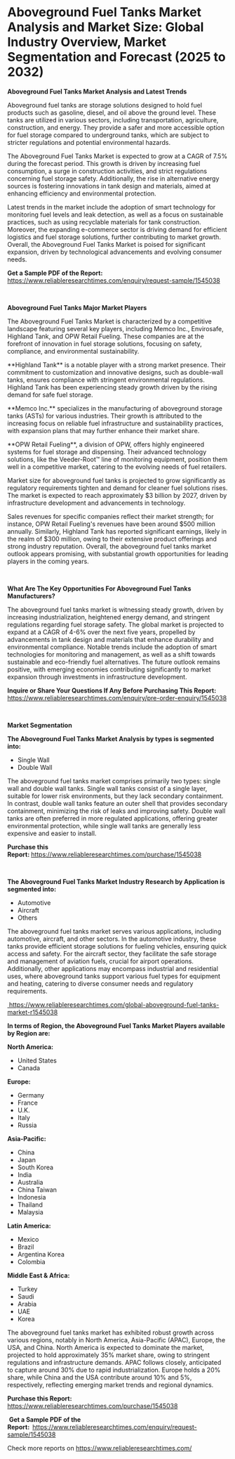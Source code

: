 <p><h1>Aboveground Fuel Tanks Market Analysis and Market Size: Global Industry Overview, Market Segmentation and Forecast (2025 to 2032)</h1></p><p><strong>Aboveground Fuel Tanks Market Analysis and Latest Trends</strong></p>
<p><p>Aboveground fuel tanks are storage solutions designed to hold fuel products such as gasoline, diesel, and oil above the ground level. These tanks are utilized in various sectors, including transportation, agriculture, construction, and energy. They provide a safer and more accessible option for fuel storage compared to underground tanks, which are subject to stricter regulations and potential environmental hazards.</p><p>The Aboveground Fuel Tanks Market is expected to grow at a CAGR of 7.5% during the forecast period. This growth is driven by increasing fuel consumption, a surge in construction activities, and strict regulations concerning fuel storage safety. Additionally, the rise in alternative energy sources is fostering innovations in tank design and materials, aimed at enhancing efficiency and environmental protection.</p><p>Latest trends in the market include the adoption of smart technology for monitoring fuel levels and leak detection, as well as a focus on sustainable practices, such as using recyclable materials for tank construction. Moreover, the expanding e-commerce sector is driving demand for efficient logistics and fuel storage solutions, further contributing to market growth. Overall, the Aboveground Fuel Tanks Market is poised for significant expansion, driven by technological advancements and evolving consumer needs.</p></p>
<p><strong>Get a Sample PDF of the Report:&nbsp;</strong> <a href="https://www.reliableresearchtimes.com/enquiry/request-sample/1545038?utm_campaign=3033&utm_medium=2&utm_source=Github&utm_content=ia&utm_term=08042025&utm_id=aboveground-fuel-tanks">https://www.reliableresearchtimes.com/enquiry/request-sample/1545038</a></p>
<p>&nbsp;</p>
<p><strong>Aboveground Fuel Tanks Major Market Players</strong></p>
<p><p>The Aboveground Fuel Tanks Market is characterized by a competitive landscape featuring several key players, including Memco Inc., Envirosafe, Highland Tank, and OPW Retail Fueling. These companies are at the forefront of innovation in fuel storage solutions, focusing on safety, compliance, and environmental sustainability.</p><p>**Highland Tank** is a notable player with a strong market presence. Their commitment to customization and innovative designs, such as double-wall tanks, ensures compliance with stringent environmental regulations. Highland Tank has been experiencing steady growth driven by the rising demand for safe fuel storage.</p><p>**Memco Inc.** specializes in the manufacturing of aboveground storage tanks (ASTs) for various industries. Their growth is attributed to the increasing focus on reliable fuel infrastructure and sustainability practices, with expansion plans that may further enhance their market share.</p><p>**OPW Retail Fueling**, a division of OPW, offers highly engineered systems for fuel storage and dispensing. Their advanced technology solutions, like the Veeder-Root™ line of monitoring equipment, position them well in a competitive market, catering to the evolving needs of fuel retailers.</p><p>Market size for aboveground fuel tanks is projected to grow significantly as regulatory requirements tighten and demand for cleaner fuel solutions rises. The market is expected to reach approximately $3 billion by 2027, driven by infrastructure development and advancements in technology.</p><p>Sales revenues for specific companies reflect their market strength; for instance, OPW Retail Fueling's revenues have been around $500 million annually. Similarly, Highland Tank has reported significant earnings, likely in the realm of $300 million, owing to their extensive product offerings and strong industry reputation. Overall, the aboveground fuel tanks market outlook appears promising, with substantial growth opportunities for leading players in the coming years.</p></p>
<p>&nbsp;</p>
<p><strong>What Are The Key Opportunities For Aboveground Fuel Tanks Manufacturers?</strong></p>
<p><p>The aboveground fuel tanks market is witnessing steady growth, driven by increasing industrialization, heightened energy demand, and stringent regulations regarding fuel storage safety. The global market is projected to expand at a CAGR of 4-6% over the next five years, propelled by advancements in tank design and materials that enhance durability and environmental compliance. Notable trends include the adoption of smart technologies for monitoring and management, as well as a shift towards sustainable and eco-friendly fuel alternatives. The future outlook remains positive, with emerging economies contributing significantly to market expansion through investments in infrastructure development.</p></p>
<p><strong>Inquire or Share Your Questions If Any Before Purchasing This Report:</strong> <a href="https://www.reliableresearchtimes.com/enquiry/pre-order-enquiry/1545038?utm_campaign=3033&utm_medium=2&utm_source=Github&utm_content=ia&utm_term=08042025&utm_id=aboveground-fuel-tanks">https://www.reliableresearchtimes.com/enquiry/pre-order-enquiry/1545038</a></p>
<p>&nbsp;</p>
<p><strong>Market Segmentation</strong></p>
<p><strong>The Aboveground Fuel Tanks Market Analysis by types is segmented into:</strong></p>
<p><ul><li>Single Wall</li><li>Double Wall</li></ul></p>
<p><p>The aboveground fuel tanks market comprises primarily two types: single wall and double wall tanks. Single wall tanks consist of a single layer, suitable for lower risk environments, but they lack secondary containment. In contrast, double wall tanks feature an outer shell that provides secondary containment, minimizing the risk of leaks and improving safety. Double wall tanks are often preferred in more regulated applications, offering greater environmental protection, while single wall tanks are generally less expensive and easier to install.</p></p>
<p><strong>Purchase this Report:&nbsp;</strong><a href="https://www.reliableresearchtimes.com/purchase/1545038?utm_campaign=3033&utm_medium=2&utm_source=Github&utm_content=ia&utm_term=08042025&utm_id=aboveground-fuel-tanks">https://www.reliableresearchtimes.com/purchase/1545038</a></p>
<p>&nbsp;</p>
<p><strong>The Aboveground Fuel Tanks Market Industry Research by Application is segmented into:</strong></p>
<p><ul><li>Automotive</li><li>Aircraft</li><li>Others</li></ul></p>
<p><p>The aboveground fuel tanks market serves various applications, including automotive, aircraft, and other sectors. In the automotive industry, these tanks provide efficient storage solutions for fueling vehicles, ensuring quick access and safety. For the aircraft sector, they facilitate the safe storage and management of aviation fuels, crucial for airport operations. Additionally, other applications may encompass industrial and residential uses, where aboveground tanks support various fuel types for equipment and heating, catering to diverse consumer needs and regulatory requirements.</p></p>
<p><a href="https://www.reliableresearchtimes.com/global-aboveground-fuel-tanks-market-r1545038?utm_campaign=3033&utm_medium=2&utm_source=Github&utm_content=ia&utm_term=08042025&utm_id=aboveground-fuel-tanks">&nbsp;https://www.reliableresearchtimes.com/global-aboveground-fuel-tanks-market-r1545038</a></p>
<p><strong>In terms of Region, the Aboveground Fuel Tanks Market Players available by Region are:</strong></p>
<p>
    <p> <strong> North America: </strong>
        <ul>
            <li>United States</li>
            <li>Canada</li>
        </ul>
        </p> 
    <p> <strong> Europe: </strong>
        <ul>
            <li>Germany</li>
            <li>France</li>
            <li>U.K.</li>
            <li>Italy</li>
            <li>Russia</li>
        </ul>
        </p> 
    <p> <strong> Asia-Pacific: </strong>
        <ul>
            <li>China</li>
            <li>Japan</li>
            <li>South Korea</li>
            <li>India</li>
            <li>Australia</li>
            <li>China Taiwan</li>
            <li>Indonesia</li>
            <li>Thailand</li>
            <li>Malaysia</li>
        </ul>
        </p> 
    <p> <strong> Latin America: </strong>
        <ul>
            <li>Mexico</li>
            <li>Brazil</li>
            <li>Argentina Korea</li>
            <li>Colombia</li>
        </ul>
        </p> 
    <p> <strong> Middle East & Africa: </strong>
        <ul>
            <li>Turkey</li>
            <li>Saudi</li>
            <li>Arabia</li>
            <li>UAE</li>
            <li>Korea</li>
        </ul>
    </p>
    </p>
<p><p>The aboveground fuel tanks market has exhibited robust growth across various regions, notably in North America, Asia-Pacific (APAC), Europe, the USA, and China. North America is expected to dominate the market, projected to hold approximately 35% market share, owing to stringent regulations and infrastructure demands. APAC follows closely, anticipated to capture around 30% due to rapid industrialization. Europe holds a 20% share, while China and the USA contribute around 10% and 5%, respectively, reflecting emerging market trends and regional dynamics.</p></p>
<p><strong>Purchase this Report: </strong><a href="https://www.reliableresearchtimes.com/purchase/1545038?utm_campaign=3033&utm_medium=2&utm_source=Github&utm_content=ia&utm_term=08042025&utm_id=aboveground-fuel-tanks">https://www.reliableresearchtimes.com/purchase/1545038</a></p>
<p>&nbsp;<strong>Get a Sample PDF of the Report:&nbsp;&nbsp;</strong><a href="https://www.reliableresearchtimes.com/enquiry/request-sample/1545038?utm_campaign=3033&utm_medium=2&utm_source=Github&utm_content=ia&utm_term=08042025&utm_id=aboveground-fuel-tanks">https://www.reliableresearchtimes.com/enquiry/request-sample/1545038</a></p>
<p><strong></strong></p>
<p>Check more reports on <a href="https://www.reliableresearchtimes.com/?utm_campaign=3033&utm_medium=2&utm_source=Github&utm_content=ia&utm_term=08042025&utm_id=aboveground-fuel-tanks">https://www.reliableresearchtimes.com/</a></p>